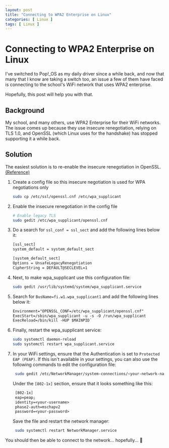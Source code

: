 ```yaml
---
layout: post
title: "Connecting to WPA2 Enterprise on Linux"
categories: [ Linux ]
tags: [ Linux ]
---
```


# Connecting to WPA2 Enterprise on Linux

I've switched to Pop!_OS as my daily driver since a while back, and now that many that I know are taking a switch too,
an issue a few of them have faced is connecting to the school's WiFi network that uses WPA2 enterprise.

Hopefully, this post will help you with that.

## Background

My school, and many others, use WPA2 Enterprise for their WiFi networks. The issue comes up because they use insecure
renegotiation, relying on TLS 1.0, and OpenSSL (which Linux uses for the handshake) has stopped supporting it a while
back.

## Solution

The easiest solution is to re-enable the insecure renegotiation in OpenSSL. [(Reference)](https://ubuntuforums.org/showthread.php?t=2474436)

1. Create a config file so this insecure negotiation is used for WPA negotiations only
   ```bash
   sudo cp /etc/ssl/openssl.cnf /etc/wpa_supplicant
   ```

2. Enable the insecure renegotiation in the config file
   ```bash
   # Enable legacy TLS
   sudo gedit /etc/wpa_supplicant/openssl.cnf
   ```

3. Do a search for `ssl_conf = ssl_sect` and add the following lines below it:
   ```txt
   [ssl_sect]
   system_default = system_default_sect

   [system_default_sect]
   Options = UnsafeLegacyRenegotiation
   CipherString = DEFAULT@SECLEVEL=1
   ```

4. Next, to make wpa_supplicant use this configuration file:
   ```bash
   sudo gedit /usr/lib/systemd/system/wpa_supplicant.service
   ```

5. Search for `BusName=fi.w1.wpa_supplicant1` and add the following lines below it:
   ```txt
   Environment="OPENSSL_CONF=/etc/wpa_supplicant/openssl.cnf"
   ExecStart=/sbin/wpa_supplicant -u -s -O /run/wpa_supplicant
   ExecReload=/bin/kill -HUP $MAINPID`
   ```

6. Finally, restart the wpa_supplicant service:
   ```bash
   sudo systemctl daemon-reload
   sudo systemctl restart wpa_supplicant.service
   ```

7. In your WiFi settings, ensure that the Authentication is set to `Protected EAP (PEAP)`. If this isn't available in
   your settings, you can also use the following commands to edit the configuration file:
   ```bash
    sudo gedit /etc/NetworkManager/system-connections/<your-network-name>.nmconnection
    ```
   Under the `[802-1x]` section, ensure that it looks something like this:
   ```txt
    [802-1x]
    eap=peap;
    identity=<your-username>
    phase2-auth=mschapv2
    password=<your-password>
   ```
    Save the file and restart the network manager:
    ```bash
     sudo systemctl restart NetworkManager.service
    ```

You should then be able to connect to the network... hopefully... 🤞
